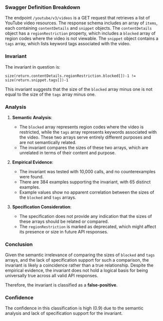 ### Swagger Definition Breakdown

The endpoint `/youtube/v3/videos` is a GET request that retrieves a list of YouTube video resources. The response schema includes an array of `items`, each containing `contentDetails` and `snippet` objects. The `contentDetails` object has a `regionRestriction` property, which includes a `blocked` array of region codes where the video is not viewable. The `snippet` object contains a `tags` array, which lists keyword tags associated with the video.

### Invariant

The invariant in question is:

`size(return.contentDetails.regionRestriction.blocked[])-1 != size(return.snippet.tags[])-1`

This invariant suggests that the size of the `blocked` array minus one is not equal to the size of the `tags` array minus one.

### Analysis

1. **Semantic Analysis**:
   - The `blocked` array represents region codes where the video is restricted, while the `tags` array represents keywords associated with the video. These two arrays serve entirely different purposes and are not semantically related.
   - The invariant compares the sizes of these two arrays, which are unrelated in terms of their content and purpose.

2. **Empirical Evidence**:
   - The invariant was tested with 10,000 calls, and no counterexamples were found.
   - There are 384 examples supporting the invariant, with 65 distinct examples.
   - Example values show no apparent correlation between the sizes of the `blocked` and `tags` arrays.

3. **Specification Consideration**:
   - The specification does not provide any indication that the sizes of these arrays should be related or compared.
   - The `regionRestriction` is marked as deprecated, which might affect its presence or size in future API responses.

### Conclusion

Given the semantic irrelevance of comparing the sizes of `blocked` and `tags` arrays, and the lack of specification support for such a comparison, the invariant is likely a coincidence rather than a true relationship. Despite the empirical evidence, the invariant does not hold a logical basis for being universally true across all valid API responses.

Therefore, the invariant is classified as a **false-positive**.

### Confidence

The confidence in this classification is high (0.9) due to the semantic analysis and lack of specification support for the invariant.
